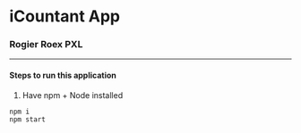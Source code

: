 # iCountant App
### Rogier Roex PXL
----
#### Steps to run this application
1. Have npm + Node installed
```
npm i
npm start
```
<!-- 
![GIF](./assets/electron.gif "First look at app v1.0") -->
